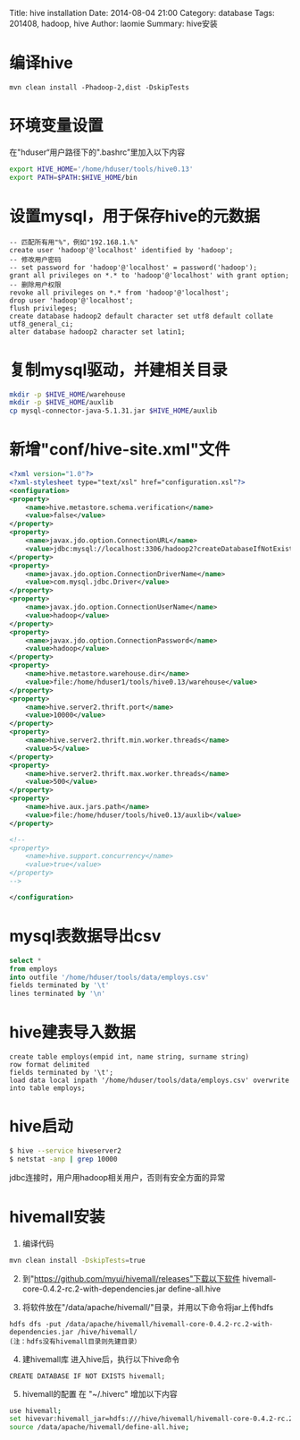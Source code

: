 Title: hive installation
Date: 2014-08-04 21:00
Category: database
Tags: 201408, hadoop, hive
Author: laomie
Summary: hive安装

编译hive
=========================
```
mvn clean install -Phadoop-2,dist -DskipTests
```

环境变量设置
=========================
在"hduser“用户路径下的".bashrc”里加入以下内容
```bash
export HIVE_HOME='/home/hduser/tools/hive0.13'
export PATH=$PATH:$HIVE_HOME/bin
```

设置mysql，用于保存hive的元数据
===================================
```
-- 匹配所有用"%"，例如"192.168.1.%"
create user 'hadoop'@'localhost' identified by 'hadoop';
-- 修改用户密码
-- set password for 'hadoop'@'localhost' = password('hadoop');
grant all privileges on *.* to 'hadoop'@'localhost' with grant option;
-- 删除用户权限
revoke all privileges on *.* from 'hadoop'@'localhost';
drop user 'hadoop'@'localhost';
flush privileges;
create database hadoop2 default character set utf8 default collate utf8_general_ci;
alter database hadoop2 character set latin1;
```

复制mysql驱动，并建相关目录
================================
```bash
mkdir -p $HIVE_HOME/warehouse
mkdir -p $HIVE_HOME/auxlib
cp mysql-connector-java-5.1.31.jar $HIVE_HOME/auxlib
```

新增"conf/hive-site.xml"文件
================================
```xml
<?xml version="1.0"?>
<?xml-stylesheet type="text/xsl" href="configuration.xsl"?>
<configuration>
<property>
    <name>hive.metastore.schema.verification</name>
    <value>false</value>
</property>
<property>
    <name>javax.jdo.option.ConnectionURL</name>
    <value>jdbc:mysql://localhost:3306/hadoop2?createDatabaseIfNotExist=true</value>
</property>
<property>
    <name>javax.jdo.option.ConnectionDriverName</name>
    <value>com.mysql.jdbc.Driver</value>
</property>
<property>
    <name>javax.jdo.option.ConnectionUserName</name>
    <value>hadoop</value>
</property>
<property>
    <name>javax.jdo.option.ConnectionPassword</name>
    <value>hadoop</value>
</property>
<property>
    <name>hive.metastore.warehouse.dir</name>
    <value>file:/home/hduser1/tools/hive0.13/warehouse</value>
</property>
<property>
    <name>hive.server2.thrift.port</name>
    <value>10000</value>
</property>
<property>
    <name>hive.server2.thrift.min.worker.threads</name>
    <value>5</value>
</property>
<property>
    <name>hive.server2.thrift.max.worker.threads</name>
    <value>500</value>
</property>
<property>
    <name>hive.aux.jars.path</name>
    <value>file:/home/hduser/tools/hive0.13/auxlib</value>
</property>

<!--
<property>
    <name>hive.support.concurrency</name>
    <value>true</value>
</property>
-->

</configuration>

```
mysql表数据导出csv
============================
```sql
select *
from employs
into outfile '/home/hduser/tools/data/employs.csv'
fields terminated by '\t'
lines terminated by '\n'
```

hive建表导入数据
=======================
```
create table employs(empid int, name string, surname string)
row format delimited
fields terminated by '\t';
load data local inpath '/home/hduser/tools/data/employs.csv' overwrite into table employs;
```

hive启动
=====================
```bash
$ hive --service hiveserver2
$ netstat -anp | grep 10000
```
jdbc连接时，用户用hadoop相关用户，否则有安全方面的异常

hivemall安装
==========================
1. 编译代码
```bash
mvn clean install -DskipTests=true
```

2. 到"https://github.com/myui/hivemall/releases"下载以下软件
hivemall-core-0.4.2-rc.2-with-dependencies.jar
define-all.hive

3. 将软件放在"/data/apache/hivemall/"目录，并用以下命令将jar上传hdfs
```
hdfs dfs -put /data/apache/hivemall/hivemall-core-0.4.2-rc.2-with-dependencies.jar /hive/hivemall/
(注：hdfs没有hivemall目录则先建目录）
```

4. 建hivemall库
进入hive后，执行以下hive命令
```
CREATE DATABASE IF NOT EXISTS hivemall;
```

5. hivemall的配置
在 "~/.hiverc" 增加以下内容
```bash
use hivemall;
set hivevar:hivemall_jar=hdfs:///hive/hivemall/hivemall-core-0.4.2-rc.2-with-dependencies.jar;
source /data/apache/hivemall/define-all.hive;
```
